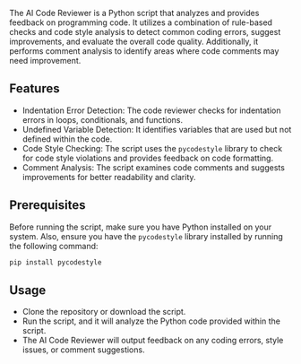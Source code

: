
The AI Code Reviewer is a Python script that analyzes and provides feedback on programming code. It utilizes a combination of rule-based checks and code style analysis to detect common coding errors, suggest improvements, and evaluate the overall code quality. Additionally, it performs comment analysis to identify areas where code comments may need improvement.

## Features

- Indentation Error Detection: The code reviewer checks for indentation errors in loops, conditionals, and functions.
- Undefined Variable Detection: It identifies variables that are used but not defined within the code.
- Code Style Checking: The script uses the `pycodestyle` library to check for code style violations and provides feedback on code formatting.
- Comment Analysis: The script examines code comments and suggests improvements for better readability and clarity.

## Prerequisites

Before running the script, make sure you have Python installed on your system. Also, ensure you have the `pycodestyle` library installed by running the following command:

```bash
pip install pycodestyle
```

## Usage
- Clone the repository or download the script.
- Run the script, and it will analyze the Python code provided within the script.
- The AI Code Reviewer will output feedback on any coding errors, style issues, or comment suggestions.

